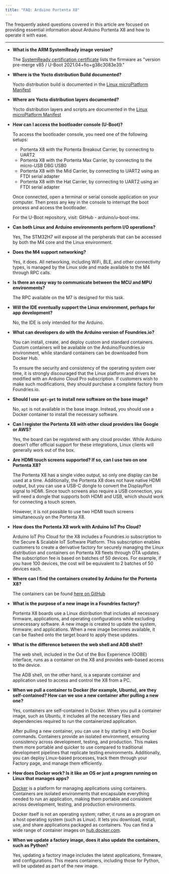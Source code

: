 ```yaml
---
title: "FAQ: Arduino Portenta X8"
---
```


The frequently asked questions covered in this article are focused on providing essential information about Arduino Portenta X8 and how to operate it with ease.

---

- **What is the ARM SystemReady image version?**

  The [SystemReady certification certificate](https://armkeil.blob.core.windows.net/developer/Files/pdf/certificate-list/arm-systemready-ir-certification-details-arduino.pdf) lists the firmware as "version pre-merge v85 / U-Boot 2021.04+fio+g38c3083e39."

- **Where is the Yocto distribution Build documented?**

  Yocto distribution build is documented in the [Linux microPlatform Manifest](https://github.com/arduino/lmp-manifest)

- **Where are Yocto distribution layers documented?**

  Yocto distribution layers and scripts are documented in the [Linux microPlatform Manifest](https://github.com/arduino/lmp-manifest)

- **How can I access the bootloader console (U-Boot)?**

  To access the bootloader console, you need one of the following setups:

  - Portenta X8 with the Portenta Breakout Carrier, by connecting to UART2
  - Portenta X8 with the Portenta Max Carrier, by connecting to the micro-USB DBG USB0
  - Portenta X8 with the Mid Carrier, by connecting to UART2 using an FTDI serial adapter
  - Portenta X8 with the Hat Carrier, by connecting to UART2 using an FTDI serial adapter

  Once connected, open a terminal or serial console application on your computer. Then press any key in the console to interrupt the boot process and access the bootloader.

  For the U-Boot repository, visit: GitHub - arduino/u-boot-imx.

- **Can both Linux and Arduino environments perform I/O operations?**

  Yes, The STM32H7 will expose all the peripherals that can be accessed by both the M4 core and the Linux environment.

- **Does the M4 support networking?**

  Yes, it does. All networking, including WiFi, BLE, and other connectivity types, is managed by the Linux side and made available to the M4 through RPC calls.

- **Is there an easy way to communicate between the MCU and MPU environments?**

  The RPC available on the M7 is designed for this task.

- **Will the IDE eventually support the Linux environment, perhaps for app development?**

  No, the IDE is only intended for the Arduino.

- **What can developers do with the Arduino version of Foundries.io?**

  You can install, create, and deploy custom and standard containers. Custom containers will be available on the Arduino/Foundries.io environment, while standard containers can be downloaded from Docker Hub.

  To ensure the security and consistency of the operating system over time, it is strongly discouraged that the Linux platform and drivers be modified with an Arduino Cloud Pro subscription. If customers wish to make such modifications, they should purchase a complete factory from Foundries.io.

- **Should I use `apt-get` to install new software on the base image?**

  No, `apt` is not available in the base image. Instead, you should use a Docker container to install the necessary software.

- **Can I register the Portenta X8 with other cloud providers like Google or AWS?**

  Yes, the board can be registered with any cloud provider. While Arduino doesn’t offer official support for these integrations, Linux clients will generally work out of the box.

- **Are HDMI touch screens supported? If so, can I use two on one Portenta X8?**

  The Portenta X8 has a single video output, so only one display can be used at a time. Additionally, the Portenta X8 does not have native HDMI output, but you can use a USB-C dongle to convert the DisplayPort signal to HDMI. Since touch screens also require a USB connection, you will need a dongle that supports both HDMI and USB, which should work for connecting a touch screen.

  However, it is not possible to use two HDMI touch screens simultaneously on the Portenta X8.

- **How does the Portenta X8 work with Arduino IoT Pro Cloud?**

  Arduino IoT Pro Cloud for the X8 includes a Foundries.io subscription to the Secure & Scalable IoT Software Platform. This subscription enables customers to create a derivative factory for securely managing the Linux distribution and containers on Portenta X8 fleets through OTA updates. The subscription fee is based on batches of 50 devices. For example, if you have 100 devices, the cost will be equivalent to 2 batches of 50 devices each.

- **Where can I find the containers created by Arduino for the Portenta X8?**

  The containers can be found [here on GitHub](https://github.com/arduino/portenta-containers)

- **What is the purpose of a new image in a Foundries factory?**

  Portenta X8 boards use a Linux distribution that includes all necessary firmware, applications, and operating configurations while excluding unnecessary software. A new image is created to update the system, firmware, and applications. When a new image becomes available, it can be flashed onto the target board to apply these updates.

- **What is the difference between the web shell and ADB shell?**

  The web shell, included in the Out of the Box Experience (OOBE) interface, runs as a container on the X8 and provides web-based access to the device.

  The ADB shell, on the other hand, is a separate container and application used to access and control the X8 from a PC.

- **When we pull a container to Docker (for example, Ubuntu), are they self-contained? How can we use a new container after pulling a new one?**

  Yes, containers are self-contained in Docker. When you pull a container image, such as Ubuntu, it includes all the necessary files and dependencies required to run the containerized application.

  After pulling a new container, you can use it by starting it with Docker commands. Containers provide an isolated environment, ensuring consistency across development, testing, and production. This makes them more portable and quicker to use compared to traditional development pipelines that replicate testing environments. Additionally, you can deploy Linux-based processes, track them through your Factory page, and manage them efficiently.

- **How does Docker work? Is it like an OS or just a program running on Linux that manages apps?**

  [Docker](https://www.docker.com/) is a platform for managing applications using containers. Containers are isolated environments that encapsulate everything needed to run an application, making them portable and consistent across development, testing, and production environments.

  Docker itself is not an operating system; rather, it runs as a program on a host operating system (such as Linux). It lets you download, install, use, and share applications packaged as containers. You can find a wide range of container images on [hub.docker.com](https://hub.docker.com/).

- **When we update a factory image, does it also update the containers, such as Python?**

  Yes, updating a factory image includes the latest applications, firmware, and configurations. This means containers, including those for Python, will be updated as part of the new image.

